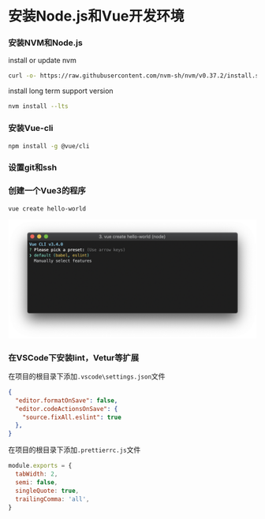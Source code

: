 # 安装Node.js和Vue开发环境
### 安装NVM和Node.js
install or update nvm
``` bash
curl -o- https://raw.githubusercontent.com/nvm-sh/nvm/v0.37.2/install.sh | bash
```
install long term support version
``` bash
nvm install --lts
```
### 安装Vue-cli
``` bash
npm install -g @vue/cli
```
### 设置git和ssh
### 创建一个Vue3的程序
``` bash
vue create hello-world
```
![new-project](./cli-new-project.png)
### 在VSCode下安装lint，Vetur等扩展
在项目的根目录下添加`.vscode\settings.json`文件
``` json
{ 
  "editor.formatOnSave": false,
  "editor.codeActionsOnSave": {
    "source.fixAll.eslint": true
  },
}
```
在项目的根目录下添加`.prettierrc.js`文件
``` javascript
module.exports = {
  tabWidth: 2,
  semi: false,
  singleQuote: true,
  trailingComma: 'all',
}
```